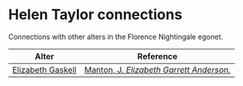# Helen Taylor connections
Connections with other alters in the Florence Nightingale egonet.

| Alter  | Reference|
| ------------- |------------- |
| [Elizabeth Gaskell](https://github.com/altealo/FNTest/blob/master/AltersReferences/ElizabethGaskell.md)|[Manton, J. *Elizabeth Garrett Anderson.*](https://books.google.co.uk/books?id=8ql-DwAAQBAJ&pg=PT210&lpg=PT210&dq=helen+taylor+elizabeth+gaskell&source=bl&ots=Xh27alqUfm&sig=ACfU3U0-RG_ONtx1E00D4WqJ3XMnwAqEgA&hl=en&sa=X&ved=2ahUKEwj5wcO8yvzjAhXysHEKHcjyCvI4ChDoATAAegQICBAB#v=onepage&q=helen%20taylor%20elizabeth%20gaskell&f=false)|
